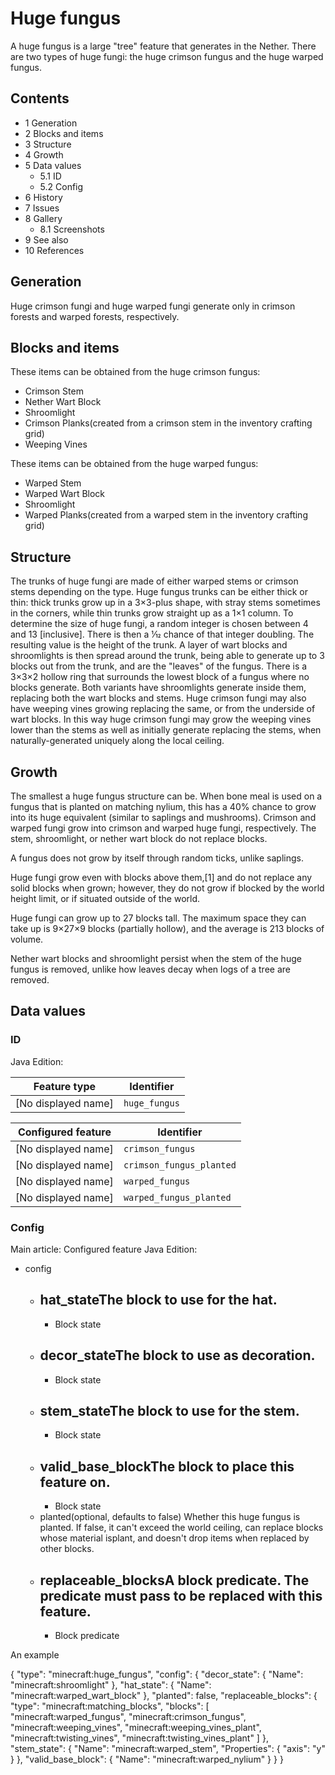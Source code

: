 # Huge fungus
A huge fungus is a large "tree" feature that generates in the Nether. There are two types of huge fungi: the huge crimson fungus and the huge warped fungus.

## Contents
- 1 Generation
- 2 Blocks and items
- 3 Structure
- 4 Growth
- 5 Data values
	- 5.1 ID
	- 5.2 Config
- 6 History
- 7 Issues
- 8 Gallery
	- 8.1 Screenshots
- 9 See also
- 10 References

## Generation
Huge crimson fungi and huge warped fungi generate only in crimson forests and warped forests, respectively.

## Blocks and items
These items can be obtained from the huge crimson fungus:

- Crimson Stem
- Nether Wart Block
- Shroomlight
- Crimson Planks(created from a crimson stem in the inventory crafting grid)
- Weeping Vines

These items can be obtained from the huge warped fungus:

- Warped Stem
- Warped Wart Block
- Shroomlight
- Warped Planks(created from a warped stem in the inventory crafting grid)

## Structure
The trunks of huge fungi are made of either warped stems or crimson stems depending on the type. Huge fungus trunks can be either thick or thin: thick trunks grow up in a 3×3-plus shape, with stray stems sometimes in the corners, while thin trunks grow straight up as a 1×1 column. To determine the size of huge fungi, a random integer is chosen between 4 and 13 [inclusive]. There is then a 1⁄12 chance of that integer doubling. The resulting value is the height of the trunk. A layer of wart blocks and shroomlights is then spread around the trunk, being able to generate up to 3 blocks out from the trunk, and are the "leaves" of the fungus. There is a 3×3×2 hollow ring that surrounds the lowest block of a fungus where no blocks generate. Both variants have shroomlights generate inside them, replacing both the wart blocks and stems. Huge crimson fungi may also have weeping vines growing replacing the same, or from the underside of wart blocks. In this way huge crimson fungi may grow the weeping vines lower than the stems as well as initially generate replacing the stems, when naturally-generated uniquely along the local ceiling.

## Growth
The smallest a huge fungus structure can be.
When bone meal is used on a fungus that is planted on matching nylium, this has a 40% chance to grow into its huge equivalent (similar to saplings and mushrooms). Crimson and warped fungi grow into crimson and warped huge fungi, respectively. The stem, shroomlight, or nether wart block do not replace blocks.

A fungus does not grow by itself through random ticks, unlike saplings.

Huge fungi grow even with blocks above them,[1] and do not replace any solid blocks when grown; however, they do not grow if blocked by the world height limit, or if situated outside of the world.

Huge fungi can grow up to 27 blocks tall. The maximum space they can take up is 9×27×9 blocks (partially hollow), and the average is 213 blocks of volume.

Nether wart blocks and shroomlight persist when the stem of the huge fungus is removed, unlike how leaves decay when logs of a tree are removed.

## Data values
### ID
Java Edition:

| Feature type        | Identifier    |
|---------------------|---------------|
| [No displayed name] | `huge_fungus` |

| Configured feature  | Identifier               |
|---------------------|--------------------------|
| [No displayed name] | `crimson_fungus`         |
| [No displayed name] | `crimson_fungus_planted` |
| [No displayed name] | `warped_fungus`          |
| [No displayed name] | `warped_fungus_planted`  |

### Config
Main article: Configured feature
Java Edition:

- config
	- hat_stateThe block to use for the hat.
		- 
		- Block state
	- decor_stateThe block to use as decoration.
		- 
		- Block state
	- stem_stateThe block to use for the stem.
		- 
		- Block state
	- valid_base_blockThe block to place this feature on.
		- 
		- Block state
	- planted(optional, defaults to false) Whether this huge fungus is planted. If false, it can't exceed the world ceiling, can replace blocks whose material isplant, and doesn't drop items when replaced by other blocks.
	- replaceable_blocksA block predicate. The predicate must pass to be replaced with this feature.
		- 
		- Block predicate


An example

{
  "type": "minecraft:huge_fungus",
  "config": {
    "decor_state": {
      "Name": "minecraft:shroomlight"
    },
    "hat_state": {
      "Name": "minecraft:warped_wart_block"
    },
    "planted": false,
    "replaceable_blocks": {
      "type": "minecraft:matching_blocks",
      "blocks": [
        "minecraft:warped_fungus",
        "minecraft:crimson_fungus",
        "minecraft:weeping_vines",
        "minecraft:weeping_vines_plant",
        "minecraft:twisting_vines",
        "minecraft:twisting_vines_plant"
      ]
    },
    "stem_state": {
      "Name": "minecraft:warped_stem",
      "Properties": {
        "axis": "y"
      }
    },
    "valid_base_block": {
      "Name": "minecraft:warped_nylium"
    }
  }
}




